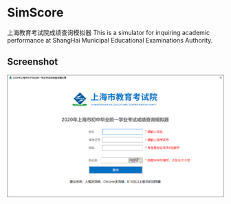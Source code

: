# SimScore
上海教育考试院成绩查询模拟器 This is a simulator for inquiring academic performance at ShangHai Municipal Educational Examinations Authority.
## Screenshot
![](https://raw.githubusercontent.com/bac0id/SimScore/master/screenshot1.png)
